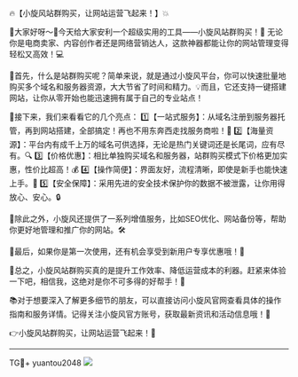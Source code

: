 🔥【小旋风站群购买，让网站运营飞起来！】💥

🚀大家好呀～👋今天给大家安利一个超级实用的工具——小旋风站群购买！🎉 无论你是电商卖家、内容创作者还是网络营销达人，这款神器都能让你的网站管理变得轻松又高效！💻

🌈首先，什么是站群购买呢？简单来说，就是通过小旋风平台，你可以快速批量地购买多个域名和服务器资源，大大节省了时间和精力。💡而且，它还支持一键搭建网站，让你从零开始也能迅速拥有属于自己的专业站点！

🌟接下来，我们来看看它的几个亮点：
1️⃣【一站式服务】：从域名注册到服务器托管，再到网站搭建，全部搞定！再也不用东奔西走找服务商啦！🛒
2️⃣【海量资源】：平台内有成千上万的域名可供选择，无论是热门关键词还是长尾词，应有尽有。🔍
3️⃣【价格优惠】：相比单独购买域名和服务器，站群购买模式下价格更加实惠，性价比超高！💰
4️⃣【操作简便】：界面友好，流程清晰，即使是新手也能快速上手。👶
5️⃣【安全保障】：采用先进的安全技术保护你的数据不被泄露，让你用得放心、安心。🔒

👏除此之外，小旋风还提供了一系列增值服务，比如SEO优化、网站备份等，帮助你更好地管理和推广你的网站。🛠️

🎁最后，如果你是第一次使用，还有机会享受到新用户专享优惠哦！🎁

🎯总之，小旋风站群购买真的是提升工作效率、降低运营成本的利器。赶紧来体验一下吧，相信我，这绝对是你不可多得的好帮手！🚀

📚对于想要深入了解更多细节的朋友，可以直接访问小旋风官网查看具体的操作指南和服务详情。记得关注小旋风官方账号，获取最新资讯和活动信息哦！📢

👉小旋风站群购买，让网站运营飞起来！🚀

---

TG💪+ yuantou2048  ![](https://github.com/user-attachments/assets/42a5a4a5-fea9-4a1d-8aa0-73e57e430cca)